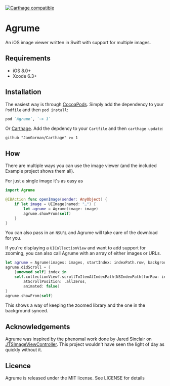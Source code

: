 [![Carthage compatible](https://img.shields.io/badge/Carthage-compatible-4BC51D.svg?style=flat)](https://github.com/Carthage/Carthage)

# Agrume

An iOS image viewer written in Swift with support for multiple images.

## Requirements

- iOS 8.0+
- Xcode 6.3+

## Installation

The easiest way is through [CocoaPods](http://cocoapods.org). Simply add the dependency to your `Podfile` and then `pod install`:

```ruby
pod `Agrume`, `~> 1`
```

Or [Carthage](https://github.com/Carthage/Carthage). Add the depdency to your `Cartfile` and then `carthage update`:

```ogdl
github "JanGorman/Carthage" >= 1
```

## How

There are multiple ways you can use the image viewer (and the included Example project shows them all).

For just a single image it's as easy as

```swift
import Agrume

@IBAction func openImage(sender: AnyObject) {
	if let image = UIImage(named: "…") {
		let agrume = Agrume(image: image)
		agrume.showFrom(self)	
	}
}
```

You can also pass in an `NSURL` and Agrume will take care of the download for you.

If you're displaying a `UICollectionView` and want to add support for zooming, you can also call Agrume with an array of either images or URLs.

```swift
let agrume = Agrume(images: images, startIndex: indexPath.row, backgroundBlurStyle: .Light)
agrume.didScroll = {
	[unowned self] index in
    self.collectionView?.scrollToItemAtIndexPath(NSIndexPath(forRow: index, inSection: 0),
    	atScrollPosition: .allZeros,
        animated: false)
}
agrume.showFrom(self)
```

This shows a way of keeping the zoomed library and the one in the background synced.

## Acknowledgements

Agrume was inspired by the phenomal work done by Jared Sinclair on [JTSImageViewController](https://github.com/jaredsinclair/JTSImageViewController). This project wouldn't have seen the light of day as quickly without it.

## Licence

Agrume is released under the MIT license. See LICENSE for details
